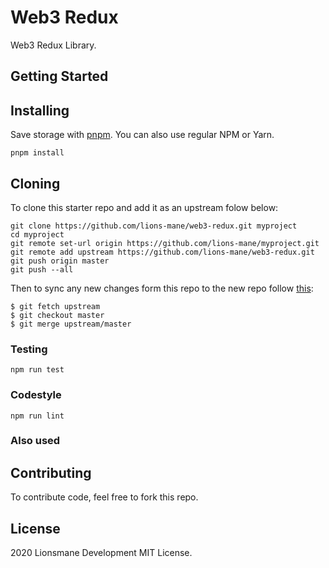 # Web3 Redux

Web3 Redux Library.

## Getting Started

## Installing

Save storage with [pnpm](https://pnpm.js.org/). You can also use regular NPM or Yarn.

```
pnpm install
```

## Cloning

To clone this starter repo and add it as an upstream folow below:

```
git clone https://github.com/lions-mane/web3-redux.git myproject
cd myproject
git remote set-url origin https://github.com/lions-mane/myproject.git
git remote add upstream https://github.com/lions-mane/web3-redux.git
git push origin master
git push --all
```

Then to sync any new changes form this repo to the new repo follow [this](https://help.github.com/en/articles/syncing-a-fork):

```
$ git fetch upstream
$ git checkout master
$ git merge upstream/master
```

### Testing

```
npm run test
```

### Codestyle

```
npm run lint
```

### Also used

## Contributing

To contribute code, feel free to fork this repo.

## License

2020 Lionsmane Development
MIT License.
